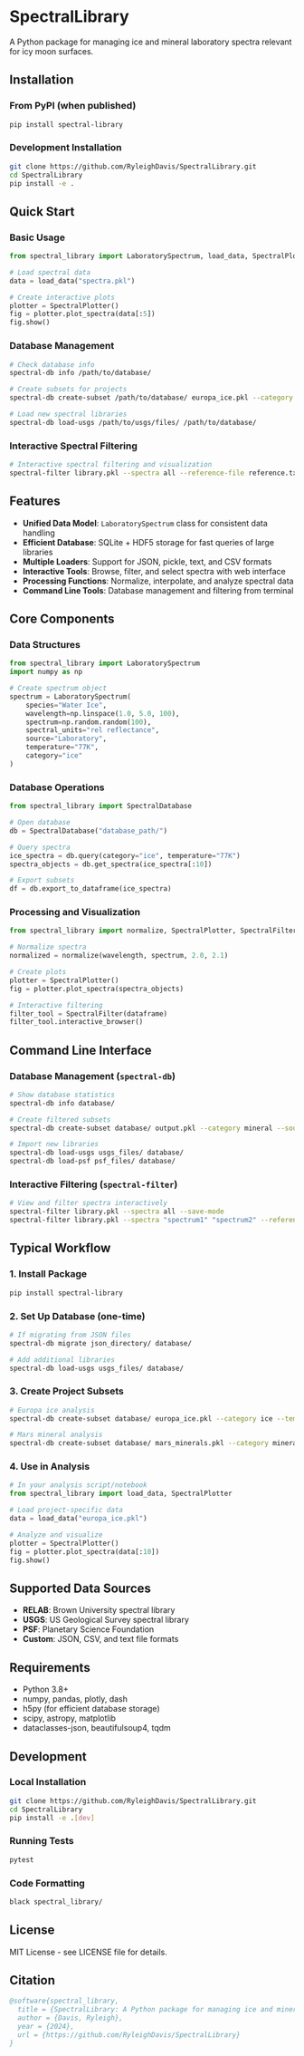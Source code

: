 # SpectralLibrary

A Python package for managing ice and mineral laboratory spectra relevant for icy moon surfaces.

## Installation

### From PyPI (when published)
```bash
pip install spectral-library
```

### Development Installation
```bash
git clone https://github.com/RyleighDavis/SpectralLibrary.git
cd SpectralLibrary
pip install -e .
```

## Quick Start

### Basic Usage
```python
from spectral_library import LaboratorySpectrum, load_data, SpectralPlotter

# Load spectral data
data = load_data("spectra.pkl")

# Create interactive plots
plotter = SpectralPlotter()
fig = plotter.plot_spectra(data[:5])
fig.show()
```

### Database Management
```bash
# Check database info
spectral-db info /path/to/database/

# Create subsets for projects
spectral-db create-subset /path/to/database/ europa_ice.pkl --category ice --temperature "77K"

# Load new spectral libraries
spectral-db load-usgs /path/to/usgs/files/ /path/to/database/
```

### Interactive Spectral Filtering
```bash
# Interactive spectral filtering and visualization
spectral-filter library.pkl --spectra all --reference-file reference.txt --save-mode
```

## Features

- **Unified Data Model**: `LaboratorySpectrum` class for consistent data handling
- **Efficient Database**: SQLite + HDF5 storage for fast queries of large libraries
- **Multiple Loaders**: Support for JSON, pickle, text, and CSV formats
- **Interactive Tools**: Browse, filter, and select spectra with web interface
- **Processing Functions**: Normalize, interpolate, and analyze spectral data
- **Command Line Tools**: Database management and filtering from terminal

## Core Components

### Data Structures
```python
from spectral_library import LaboratorySpectrum
import numpy as np

# Create spectrum object
spectrum = LaboratorySpectrum(
    species="Water Ice",
    wavelength=np.linspace(1.0, 5.0, 100),
    spectrum=np.random.random(100),
    spectral_units="rel reflectance",
    source="Laboratory",
    temperature="77K",
    category="ice"
)
```

### Database Operations
```python
from spectral_library import SpectralDatabase

# Open database
db = SpectralDatabase("database_path/")

# Query spectra
ice_spectra = db.query(category="ice", temperature="77K")
spectra_objects = db.get_spectra(ice_spectra[:10])

# Export subsets
df = db.export_to_dataframe(ice_spectra)
```

### Processing and Visualization
```python
from spectral_library import normalize, SpectralPlotter, SpectralFilter

# Normalize spectra
normalized = normalize(wavelength, spectrum, 2.0, 2.1)

# Create plots
plotter = SpectralPlotter()
fig = plotter.plot_spectra(spectra_objects)

# Interactive filtering
filter_tool = SpectralFilter(dataframe)
filter_tool.interactive_browser()
```

## Command Line Interface

### Database Management (`spectral-db`)
```bash
# Show database statistics
spectral-db info database/

# Create filtered subsets
spectral-db create-subset database/ output.pkl --category mineral --source RELAB

# Import new libraries
spectral-db load-usgs usgs_files/ database/
spectral-db load-psf psf_files/ database/
```

### Interactive Filtering (`spectral-filter`)
```bash
# View and filter spectra interactively
spectral-filter library.pkl --spectra all --save-mode
spectral-filter library.pkl --spectra "spectrum1" "spectrum2" --reference-file ref.txt
```

## Typical Workflow

### 1. Install Package
```bash
pip install spectral-library
```

### 2. Set Up Database (one-time)
```bash
# If migrating from JSON files
spectral-db migrate json_directory/ database/

# Add additional libraries
spectral-db load-usgs usgs_files/ database/
```

### 3. Create Project Subsets
```bash
# Europa ice analysis
spectral-db create-subset database/ europa_ice.pkl --category ice --temperature "77K"

# Mars mineral analysis
spectral-db create-subset database/ mars_minerals.pkl --category mineral --mineral_type silicate
```

### 4. Use in Analysis
```python
# In your analysis script/notebook
from spectral_library import load_data, SpectralPlotter

# Load project-specific data
data = load_data("europa_ice.pkl")

# Analyze and visualize
plotter = SpectralPlotter()
fig = plotter.plot_spectra(data[:10])
fig.show()
```

## Supported Data Sources

- **RELAB**: Brown University spectral library
- **USGS**: US Geological Survey spectral library
- **PSF**: Planetary Science Foundation
- **Custom**: JSON, CSV, and text file formats

## Requirements

- Python 3.8+
- numpy, pandas, plotly, dash
- h5py (for efficient database storage)
- scipy, astropy, matplotlib
- dataclasses-json, beautifulsoup4, tqdm

## Development

### Local Installation
```bash
git clone https://github.com/RyleighDavis/SpectralLibrary.git
cd SpectralLibrary
pip install -e .[dev]
```

### Running Tests
```bash
pytest
```

### Code Formatting
```bash
black spectral_library/
```

## License

MIT License - see LICENSE file for details.

## Citation

```bibtex
@software{spectral_library,
  title = {SpectralLibrary: A Python package for managing ice and mineral spectra laboratory data},
  author = {Davis, Ryleigh},
  year = {2024},
  url = {https://github.com/RyleighDavis/SpectralLibrary}
}
```